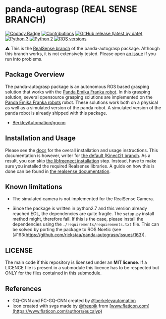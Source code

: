 # panda-autograsp (REAL SENSE BRANCH)

[![Codacy Badge](https://app.codacy.com/project/badge/Grade/087fda2f0f4c423cb561745ab7afdba7)](https://www.codacy.com/gh/rickstaa/panda-autograsp/dashboard?utm_source=github.com&utm_medium=referral&utm_content=rickstaa/panda-autograsp&utm_campaign=Badge_Grade)
[![Contributions](https://img.shields.io/badge/contributions-welcome-orange.svg)](contributing.md)
[![GitHub release (latest by date)](https://img.shields.io/github/v/release/rickstaa/panda-autograsp)](https://github.com/rickstaa/panda-autograsp/releases)
[![Python 3](https://img.shields.io/badge/python%203-3.7%20%7C%203.6%20%7C%203.5-yellow.svg)](https://www.python.org/)
[![Python 2](https://img.shields.io/badge/python%202-2.7%20%7C%202.6%20%7C%202.5-brightgreen.svg)](https://www.python.org/)
[![ROS versions](https://img.shields.io/badge/ROS%20versions-Melodic%20%7C%20Kinectic-brightgreen)](https://wiki.ros.org)

:warning: This is the [RealSense branch](https://github.com/rickstaa/panda-autograsp/tree/melodic-devel-realsense) of the panda-autograsp package. Although this branch works, it is not extensively tested. Please open [an issue](https://github.com/rickstaa/panda-autograsp/issues) if you run into problems.

## Package Overview

The panda-autograsp package is an autonomous ROS based grasping solution that works with the [Panda Emika Franka robot](https://www.franka.de/panda/). In this grasping solution, several opensource grasping solutions are implemented on the [Panda Emika Franka robots](https://www.franka.de/panda/) robot. These solutions work both on a physical as well as a simulated version of the panda robot. A simulated version of the panda robot is already shipped with this package.

-   [BerkleyAutomation/gqcnn](https://github.com/BerkeleyAutomation/gqcnn)

## Installation and Usage

Please see the [docs](https://rickstaa.github.io/panda-autograsp/) for the overall installation and usage instructions. This documentation is however, writer for [the default (Kinect2) branch](https://github.com/rickstaa/panda-autograsp). As a result, you can skip [the libfreenect installation](https://github.com/OpenKinect/libfreenect) step. Instead, have to make sure you installed the required Realsense libraries. A guide on how this is done can be found in [the realsense documentation](https://www.intelrealsense.com/get-started/).

## Known limitations

-   The simulated camera is not implemented for the RealSense Camera.

-   Since the package is written in python2.7 and this version already reached EOL, the dependencies are quite fragile. The `setup.py` install method might, therefore fail. If this is the case, please install the dependencies using the `./requirements/requirements.txt` file. This can be solved by porting the package to ROS Noetic (see \[#163(<https://github.com/rickstaa/panda-autograsp/issues/163>)).

## LICENSE

The main code if this repository is licensed under an **MIT license**. If a LICENCE file is present in a submodule this licence has to be respected but ONLY for the files contained in this submodule.

## References

-   GQ-CNN and FC-GQ-CNN created by [@berkeleyautomation](https://berkeleyautomation.github.io/gqcnn)
-   Icon created with svgs made by [@freepik](https://www.freepik.com/) from [www.flaticon.com](https://www.flaticon.com/authors/eucalyp)
